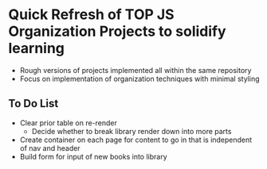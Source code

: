 # Quick Refresh of TOP JS Organization Projects to solidify learning

- Rough versions of projects implemented all within the same repository
- Focus on implementation of organization techniques with minimal styling

## To Do List

- Clear prior table on re-render
  - Decide whether to break library render down into more parts
- Create container on each page for content to go in that is independent of nav and header
- Build form for input of new books into library
